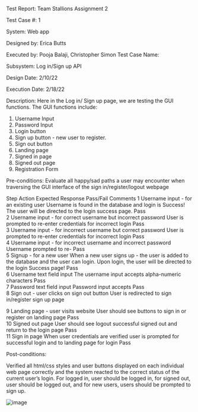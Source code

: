 
Test Report:
Team Stallions Assignment 2

Test Case #: 1

System: Web app

Designed by: Erica Butts

Executed by: Pooja Balaji, Christopher Simon	Test Case Name:

Subsystem: Log in/Sign up API

Design Date: 2/10/22

Execution Date: 2/18/22


	
	
	
Description:
Here in the Log in/ Sign up page, we are testing the GUI functions.
The GUI functions include:  
1)	Username Input
2)	Password Input
3)	Login button 
4)	Sign up button - new user to register.
5)	Sign out button
6)	Landing page 
7)	Signed in page 
8)	Signed out page
9)	Registration Form


Pre-conditions: 
Evaluate all happy/sad paths a user may encounter when traversing the GUI interface of the sign in/register/logout webpage 






Step	Action	Expected Response	Pass/Fail	Comments
1	Username input - for an existing user	Username is found in the database and login is Success! The user will be directed to the login success page. 	Pass	
2	Username input - for correct username but incorrect password	User is prompted to re-enter credentials for incorrect login	Pass	
3	Username input - for incorrect username but correct password	User is prompted to re-enter credentials for incorrect login	Pass	
4	Username input - for incorrect username and incorrect password 	Username prompted to re-	Pass	
5	Signup - for a new user	When a new user signs up - the user is added to the database and the user can login. Upon login, the user will be directed to the login Success page!	Pass	
6	Username text field input	The username input accepts alpha-numeric characters	Pass	
7	Password text field input	Password input accepts 	Pass 	
8	Sign out - user clicks on sign out button
	User is redirected to sign in/register sign up page		

9	Landing page - user visits website	User should see buttons to sign in or register on landing page	Pass	
10	Signed out page	User should see logout successful signed out and return to the login page 	Pass	
11	Sign in page 	When user credentials are verified user is prompted for successful login and to landing page for login	Pass	


Post-conditions:

Verified all html/css styles and user buttons displayed on each individual web page correctly and the system reacted to the correct status of the current user’s login. For logged in, user should be logged in, for signed out, user should be logged out, and for new users, users should be prompted to sign up. 




![image](https://user-images.githubusercontent.com/52904077/155211105-c0eeb278-f78b-4615-9568-53a258a73b1d.png)
